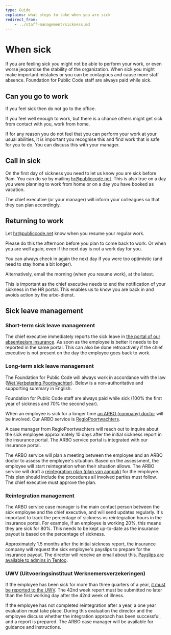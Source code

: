 ```yaml
---
type: Guide
explains: what steps to take when you are sick
redirect_from:
    - ../staff-management/sickness.md
---
```


# When sick

If you are feeling sick you might not be able to perform your work, or even worse jeopardise the stability of the organization.
When sick you might make important mistakes or you can be contagious and cause more staff absence.
Foundation for Public Code staff are always paid while sick.

## Can you go to work

If you feel sick then do not go to the office.

If you feel well enough to work, but there is a chance others might get sick from contact with you, work from home.

If for any reason you do not feel that you can perform your work at your usual abilities, it is important you recognise this and find work that is safe for you to do. You can discuss this with your manager.

## Call in sick

On the first day of sickness you need to let us know you are sick before 9am. You can do so by mailing <hr@publiccode.net>.
This is also true on a day you were planning to work from home or on a day you have booked as vacation.

The chief executive (or your manager) will inform your colleagues so that they can plan accordingly.

## Returning to work

Let <hr@publiccode.net> know when you resume your regular work.

Please do this the afternoon before you plan to come back to work. Or when you are well again, even if the next day is not a work day for you.

You can always check in again the next day if you were too optimistic (and need to stay home a bit longer).

Alternatively, email the morning (when you resume work), at the latest.

This is important as the chief executive needs to end the notification of your sickness in the HR portal.
This enables us to know you are back in and avoids action by the arbo-dienst.

## Sick leave management

### Short-term sick leave management

The chief executive immediately reports the sick leave in [the portal of our absenteeism insurance](https://mijnwerkgeversportaal.acumen.nl/index3.html).
As soon as the employee is better it needs to be reported in the same portal. This can also be done retroactively if the chief executive is not present on the day the employee goes back to work.

### Long-term sick leave management

The Foundation for Public Code will always work in accordance with the law ([Wet Verbetering Poortwachter](https://www.arboportaal.nl/onderwerpen/wet-verbetering-poortwachter)). Below is a non-authoritative and supporting summary in English.

Foundation for Public Code staff are always paid while sick (100% the first year of sickness and 70% the second year).

When an employee is sick for a longer time [an ARBO (company) doctor](https://www.arboned.nl/en/absence-support/company-doctor-as-specialist) will be involved. Our ARBO service is [RegioPoortwachters](https://www.regiopoortwachters.nl/).

A case manager from RegioPoortwachters will reach out to inquire about the sick employee approximately 10 days after the initial sickness report in the insurance portal. The ARBO service portal is integrated with our insurance portal.

The ARBO service will plan a meeting between the employee and an ARBO doctor to assess the employee's situation. Based on the assessment, the employee will start reintegration when their situation allows. The ARBO service will draft a [reintegration plan (plan van aanpak)](https://business.gov.nl/regulation/working-conditions-employees/) for the employee. This plan should include the procedures all involved parties must follow. The chief executive must approve the plan.

### Reintegration management

The ARBO service case manager is the main contact person between the sick employee and the chief executive, and will send updates regularly. It's important to track the percentage of sickness vs reintegration hours in the insurance portal. For example, if an employee is working 20%, this means they are sick for 80%. This needs to be kept up-to-date as the insurance payout is based on the percentage of sickness.

Approximately 1.5 months after the initial sickness report, the insurance company will request the sick employee's payslips to prepare for the insurance payout. The director will receive an email about this. [Payslips are available to admins in Tentoo](https://about.publiccode.net/activities/tool-management/tentoo.html).

### UWV (Uitvoeringsinstituut Werknemersverzekeringen)

If the employee has been sick for more than three quarters of a year, [it must be reported to the UWV](https://www.uwv.nl/werkgevers/werknemer-is-ziek/loondoorbetaling/werknemer-is-langdurig-ziek/index.aspx). The 42nd week report must be submitted no later than the first working day after the 42nd week of illness.

If the employee has not completed reintegration after a year, a one year evaluation must take place. During this evaluation the director and the employee discuss whether the integration approach has been successful, and a report is prepared. The ARBO case manager will be available for guidance and instructions.
